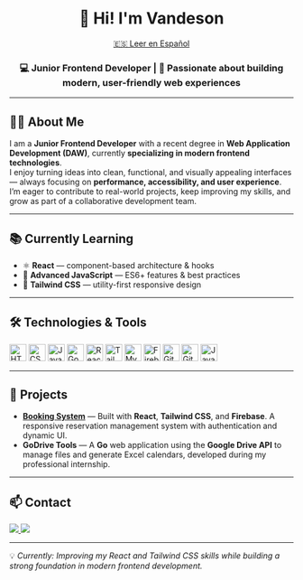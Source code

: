 <h1 align="center">👋 Hi! I'm Vandeson</h1>

<p align="center">
  <a href="README.md">🇪🇸 Leer en Español</a>
</p>

<h3 align="center">💻 Junior Frontend Developer | 🎨 Passionate about building modern, user-friendly web experiences</h3>

---

## 🧑‍💻 About Me
I am a **Junior Frontend Developer** with a recent degree in **Web Application Development (DAW)**, currently **specializing in modern frontend technologies**.  
I enjoy turning ideas into clean, functional, and visually appealing interfaces — always focusing on **performance, accessibility, and user experience**.  
I’m eager to contribute to real-world projects, keep improving my skills, and grow as part of a collaborative development team.

---

## 📚 Currently Learning
- ⚛️ **React** — component-based architecture & hooks  
- 📜 **Advanced JavaScript** — ES6+ features & best practices  
- 🎨 **Tailwind CSS** — utility-first responsive design

---

## 🛠️ Technologies & Tools
<p align="left">
  <img src="https://cdn.jsdelivr.net/gh/devicons/devicon/icons/html5/html5-original.svg" height="30" alt="HTML5" />
  <img src="https://cdn.jsdelivr.net/gh/devicons/devicon/icons/css3/css3-original.svg" height="30" alt="CSS3" />
  <img src="https://cdn.jsdelivr.net/gh/devicons/devicon/icons/javascript/javascript-original.svg" height="30" alt="JavaScript" />
  <img src="https://cdn.jsdelivr.net/gh/devicons/devicon/icons/go/go-original.svg" height="30" alt="Go" />
  <img src="https://cdn.jsdelivr.net/gh/devicons/devicon/icons/react/react-original.svg" height="30" alt="React" />
  <img src="https://cdn.jsdelivr.net/gh/devicons/devicon/icons/tailwindcss/tailwindcss-original-wordmark.svg" height="30" alt="TailwindCSS" />
  <img src="https://cdn.jsdelivr.net/gh/devicons/devicon/icons/mysql/mysql-original.svg" height="30" alt="MySQL" />
  <img src="https://cdn.jsdelivr.net/gh/devicons/devicon/icons/firebase/firebase-plain-wordmark.svg" height="30" alt="Firebase" />
  <img src="https://cdn.jsdelivr.net/gh/devicons/devicon/icons/github/github-original.svg" height="30" alt="GitHub" />
  <img src="https://cdn.jsdelivr.net/gh/devicons/devicon/icons/git/git-original.svg" height="30" alt="Git" />
  <img src="https://cdn.jsdelivr.net/gh/devicons/devicon/icons/java/java-original.svg" height="30" alt="Java" />
</p>

---

## 🚀 Projects
- **[Booking System](https://github.com/vandeson2/Sistema-de-reservas)** — Built with **React**, **Tailwind CSS**, and **Firebase**. A responsive reservation management system with authentication and dynamic UI.  
- **GoDrive Tools** — A **Go** web application using the **Google Drive API** to manage files and generate Excel calendars, developed during my professional internship.

---

## 📫 Contact
<p align="left">
  <a href="https://www.linkedin.com/in/vandeson-sena-b151ab26b" target="_blank">
    <img src="https://img.shields.io/badge/LinkedIn-0A66C2?style=for-the-badge&logo=linkedin&logoColor=white" />
  </a>
  <a href="mailto:vandeson2@gmail.com">
    <img src="https://img.shields.io/badge/Gmail-D14836?style=for-the-badge&logo=gmail&logoColor=white" />
  </a>
</p>

---
💡 *Currently: Improving my React and Tailwind CSS skills while building a strong foundation in modern frontend development.*
